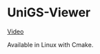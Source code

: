 # UniGS-Viewer

[Video](https://www.bilibili.com/video/BV1EdYyzbEXj/)

Available in Linux with Cmake.